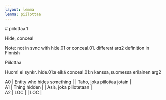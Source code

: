 ```yaml
---
layout: lemma
lemma: piilottaa
---
```


<div class="sense">
# <span class="sensename">piilottaa.1</span>

<span class="description">Hide, conceal</span>

Note: not in sync with hide.01 or conceal.01, different arg2 definition in Finnish

<span class="description">Piilottaa</span>

Huom! ei synkr. hide.01:n eikä conceal.01:n kanssa, suomessa erilainen arg2

A0 | Entity who hides something |   | Taho, joka piilottaa jotain |  
A1 | Thing hidden |   | Asia, joka piilotetaan |  
A2 | LOC |   | LOC |  

</div>

